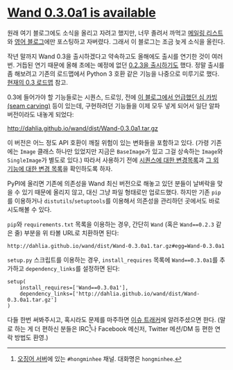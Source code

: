 [Wand 0.3.0a1 is available][source]
===================================

원래 여기 블로그에도 소식을 올리고 자려고 했지만, 너무 졸려서 까먹고 [메일링 리스트][1]와 [영어 블로그][2]에만 포스팅하고 자버렸다. 그래서 이 블로그는 조금 늦게 소식을 올린다.

작년 말까지 Wand 0.3을 출시하겠다고 약속하고도 올해에도 출시를 연기한 것이 여러번. 거듭된 연기 때문에 올해 초에는 예정에 없던 [0.2.3을 출시하기도][3] 했다. 정말 출시를 좀 해보려고 기존의 로드맵에서 Python 3 호환 같은 기능을 나중으로 미루기로 했다. [현재의 0.3 로드맵][4] 참고.

0.3에 들어가야 할 기능들로는 시퀀스, 드로잉, 전에 [이 블로그에서 언급했던 심 카빙(seam carving)][5] 등이 있는데, 구현하려던 기능들을 이제 모두 넣게 되어서 일단 알파 버전이라도 내놓게 되었다:

<http://dahlia.github.io/wand/dist/Wand-0.3.0a1.tar.gz>

이 버전은 어느 정도 API 호환이 깨질 위험이 있는 변화들을 포함하고 있다. (가령 기존에는 `Image` 클래스 하나만 있었지만 지금은 `BaseImage`가 있고 그걸 상속하는 `Image`와 `SingleImage`가 별도로 있다.) 따라서 사용하기 전에 [시퀀스에 대한 변경목록][6]과 [그 외 기능에 대한 변경 목록][7]을 확인하도록 하자.

PyPI에 올리면 기존에 의존성을 Wand 최신 버전으로 해놓고 있던 분들이 날벼락을 맞을 수 있기 때문에 올리지 않고, 대신 그냥 파일 형태로만 업로드했다. 하지만 기존 `pip`를 이용하거나 `distutils`/`setuptools`를 이용해서 의존성을 관리하던 곳에서도 바로 시도해볼 수 있다.

`pip`와 `requirements.txt` 목록을 이용하는 경우, 간단히 `Wand` (혹은 `Wand==0.2.3` 같은 줄) 부분을 위 타볼 URL로 치환하면 된다:

    http://dahlia.github.io/wand/dist/Wand-0.3.0a1.tar.gz#egg=Wand-0.3.0a1

`setup.py` 스크립트를 이용하는 경우, `install_requires` 목록에 `Wand==0.3.0a1`를 추가하고 `dependency_links`를 설정하면 된다:

    setup(
        install_requires=['Wand==0.3.0a1'],
        dependency_links=['http://dahlia.github.io/wand/dist/Wand-0.3.0a1.tar.gz']
    )

다들 한번 써봐주시고, 혹시라도 문제를 마주하면 [이슈 트래커][8]에 알려주셨으면 한다. (말로 하는 게 더 편하신 분들은 IRC[^1]나 Facebook 메신저, Twitter 메션/DM 등 편한 연락 방법도 환영.)

[^1]: [오징어 서버][9]에 있는 `#hongminhee` 채널. 대화명은 `hongminhee`.

[1]: http://librelist.com/browser/wand/2013/5/25/wand-0-3-0a1-is-available/
[2]: https://minhee.quora.com/Wand-0-3-0a1-is-available
[3]: http://librelist.com/browser//wand/2013/1/25/released-wand-0-2-3/
[4]: http://docs.wand-py.org/en/sequence/roadmap.html#version-0-3
[5]: http://blog.dahlia.kr/post/34088303362
[6]: http://docs.wand-py.org/en/sequence/changes.html#branch-sequence
[7]: http://docs.wand-py.org/en/sequence/changes.html#version-0-3-0
[8]: https://github.com/dahlia/wand/issues
[9]: http://ozinger.org/

[source]: https://minhee.quora.com/Wand-0-3-0a1-is-available
